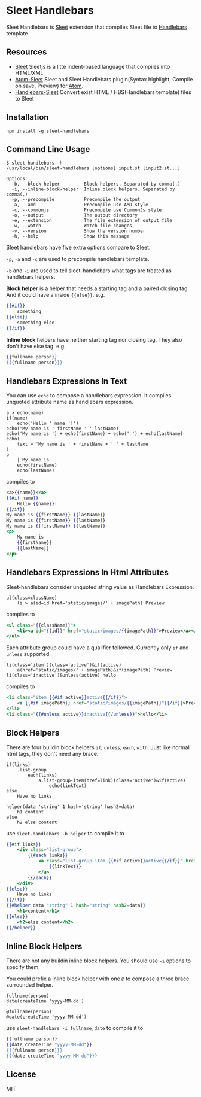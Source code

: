 # Sleet Handlebars
Sleet Handlebars is [Sleet](https://github.com/JacoKoo/sleetjs) extension that compiles Sleet file to 
[Handlebars](http://handlebarsjs.com) template

## Resources
* [Sleet](https://github.com/JacoKoo/sleetjs) Sleetjs is a litte indent-based language that compiles into HTML/XML.
* [Atom-Sleet](https://github.com/JacoKoo/atom-sleet) Sleet and Sleet Handlebars plugin(Syntax highlight, Compile on save, Preview) for [Atom](https://atom.io).
* [Handlebars-Sleet](https://github.com/JacoKoo/handlebars-sleet) Convert exist HTML / HBS(Handlebars template) files to Sleet

## Installation
```
npm install -g sleet-handlebars
```

## Command Line Usage

```
$ sleet-handlebars -h
/usr/local/bin/sleet-handlebars [options] input.st [input2.st...]

Options:
  -b, --block-helper         Block helpers. Separated by comma(,)
  -i, --inline-block-helper  Inline block helpers. Separated by comma(,)
  -p, --precompile           Precompile the output
  -a, --amd                  Precompile use AMD style
  -c, --commonjs             Precompile use CommonJs style
  -o, --output               The output directory
  -e, --extension            The file extension of output file
  -w, --watch                Watch file changes
  -v, --version              Show the version number
  -h, --help                 Show this message
```

Sleet handlebars have five extra options compare to Sleet.

`-p`, `-a` and `-c` are used to precompile handlebars template.

`-b` and `-i` are used to tell sleet-handlebars what tags are treated as
handlebars helpers.

**Block helper** is a helper that needs a starting tag and a paired closing tag. And
it could have a inside `{{else}}`. e.g.
```handlebars
{{#if}}
    something
{{else}}
    something else
{{/if}}
```

**Inline block** helpers have neither starting tag nor closing tag. They also don't
have else tag. e.g.
```handlebars
{{fullname person}}
{{{fullname person}}}
```

## Handlebars Expressions In Text

You can use `echo` to compose a handlebars expression. It compiles unquoted
attribute name as handlebars expression.

```sleet
a > echo(name)
if(name)
    echo('Hello ' name '!')
echo('My name is ' firstName ' ' lastName)
echo('My name is ') + echo(firstName) + echo(' ') + echo(lastName)
echo(
    text = 'My name is ' + firstName + ' ' + lastName
)
p
    | My name is
    echo(firstName)
    echo(lastName)
```
compiles to
```handlebars
<a>{{name}}</a>
{{#if name}}
    Hello {{name}}!
{{/if}}
My name is {{firstName}} {{lastName}}
My name is {{firstName}} {{lastName}}
My name is {{firstName}} {{lastName}}
<p>
    My name is
    {{firstName}}
    {{lastName}}
</p>
```

## Handlebars Expressions In Html Attributes

Sleet-handlebars consider unquoted string value as Handlebars Expression.
```sleet
ul(class=className)
    li > a(id=id href='static/images/' + imagePath) Preview
```
compiles to
```handlebars
<ul class="{{className}}">
    <li><a id="{{id}}" href="static/images/{{imagePath}}">Preview</a></li>
</ul>
```

Each attribute group could have a qualifier followed. Currently only `if` and
`unless` supported.
```sleet
li(class='item')(class='active')&if(active)
    a(href='static/images/' + imagePath)&if(imagePath) Preview
li(class='inactive')&unless(active) hello
```
compiles to
```handlebars
<li class="item {{#if active}}active{{/if}}">
    <a {{#if imagePath}} href="static/images/{{imagePath}}"{{/if}}>Preview</a>
</li>
<li class="{{#unless active}}inactive{{/unless}}">hello</li>
```

## Block Helpers

There are four buildin block helpers `if`, `unless`, `each`, `with`. Just like
normal html tags, they don't need any brace.

```sleet
if(links)
    .list-group
        each(links)
            a.list-group-item(href=link)(class='active')&if(active)
                echo(linkText)
else.
    Have no links

helper(data 'string' 1 hash='string' hash2=data)
    h1 content
else
    h2 else content
```
use `sleet-handlebars -b helper` to compile it to
```handlebars
{{#if links}}
    <div class="list-group">
        {{#each links}}
            <a class="list-group-item {{#if active}}active{{/if}}" href="{{link}}">
                {{linkText}}
            </a>
        {{/each}}
    </div>
{{else}}
    Have no links
{{/if}}
{{#helper data "string" 1 hash="string" hash2=data}}
    <h1>content</h1>
{{else}}
    <h2>else content</h2>
{{/helper}}
```

## Inline Block Helpers

There are not any buildin inline block helpers. You should use `-i` options to
specify them.

You could prefix a inline block helper with one `@` to compose a three brace
surrounded helper.

```sleet
fullname(person)
date(createTime 'yyyy-MM-dd')

@fullname(person)
@date(createTime 'yyyy-MM-dd')
```
use `sleet-handlebars -i fullname,date` to compile it to

```handlebars
{{fullname person}}
{{date createTime "yyyy-MM-dd"}}
{{{fullname person}}}
{{{date createTime "yyyy-MM-dd"}}}
```

## License

MIT
